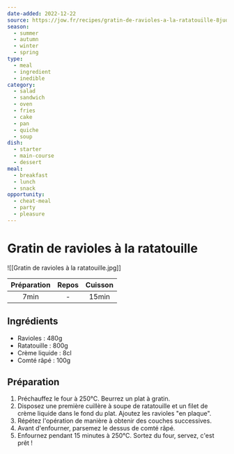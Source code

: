 ```yaml
---
date-added: 2022-12-22
source: https://jow.fr/recipes/gratin-de-ravioles-a-la-ratatouille-8juqfvmykslskvjk0rh1
season:
  - summer
  - autumn
  - winter
  - spring
type:
  - meal
  - ingredient
  - inedible
category:
  - salad
  - sandwich
  - oven
  - fries
  - cake
  - pan
  - quiche
  - soup
dish:
  - starter
  - main-course
  - dessert
meal:
  - breakfast
  - lunch
  - snack
opportunity:
  - cheat-meal
  - party
  - pleasure
---
```


# Gratin de ravioles à la ratatouille

![[Gratin de ravioles à la ratatouille.jpg]]

| Préparation | Repos | Cuisson |
|:-----------:|:-----:|:-------:|
|    7min     |   -   |  15min  |

## Ingrédients

- Ravioles : 480g
- Ratatouille : 800g
- Crème liquide : 8cl
- Comté râpé : 100g

## Préparation

1. Préchauffez le four à 250°C. Beurrez un plat à gratin.
2. Disposez une première cuillère à soupe de ratatouille et un filet de crème liquide dans le fond du plat. Ajoutez les ravioles "en plaque".
3. Répétez l'opération de manière à obtenir des couches successives.
4. Avant d'enfourner, parsemez le dessus de comté râpé.
5. Enfournez pendant 15 minutes à 250°C. Sortez du four, servez, c'est prêt !
